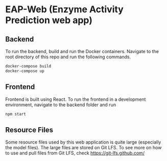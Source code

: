 # EAP-Web (Enzyme Activity Prediction web app)

## Backend
To run the backend, build and run the Docker containers. Navigate to the root directory of this repo and run the following commands.

```bash
docker-compose build
docker-compose up
```

## Frontend

Frontend is built using React. To run the frontend in a development environment, navigate to the backend folder and run
```bash
npm start
```

## Resource Files
Some resource files used by this web application is quite large (especially the model files). The large files are stored on Git LFS. To see more on how to use and pull files from Git LFS, check https://git-lfs.github.com/
